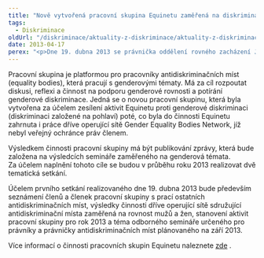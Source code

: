 ```yaml
---
title: "Nově vytvořená pracovní skupina Equinetu zaměřená na diskriminaci z důvodu pohlaví"
tags:
  - Diskriminace
oldUrl: "/diskriminace/aktuality-z-diskriminace/aktuality-z-diskriminace-2013/nove-vytvorena-pracovni-skupina-equinetu-zamerena-na-diskriminaci-z-duvodu-pohlavi/"
date: 2013-04-17
perex: "<p>Dne 19. dubna 2013 se právnička oddělení rovného zacházení Jana Kvasnicová zúčastní prvního setkání pracovní skupiny evropské sítě EQUINET zaměřené na otázky související s genderovou rovností (rovností mužů a žen) v Paříži. </p>"
---
```


<!-- imported from the old website -->

<p class="align-blok">Pracovní skupina je platformou pro pracovníky antidiskriminačních míst (equality bodies), která pracují s genderovými tématy. Má za cíl rozpoutat diskusi, reflexi a činnost na podporu genderové rovnosti a potírání genderové diskriminace. Jedná se o novou pracovní skupinu, která byla vytvořena za účelem zesílení aktivit Equinetu proti genderové diskriminaci (diskriminaci založené na pohlaví) poté, co byla do činnosti Equinetu zahrnuta i práce dříve operující sítě Gender Equality Bodies Network, jíž nebyl veřejný ochránce práv členem.</p><p class="align-blok">Výsledkem činnosti pracovní skupiny má být publikování zprávy, která bude založena na výsledcích semináře zaměřeného na genderová témata. Za účelem naplnění tohoto cíle se budou v průběhu roku 2013 realizovat dvě tematická setkání. </p><p class="align-blok">Účelem prvního setkání realizovaného dne 19. dubna 2013 bude především seznámení členů a členek pracovní skupiny s prací ostatních antidiskriminačních míst, výsledky činnosti dříve operující sítě sdružující antidiskriminační místa zaměřená na rovnost mužů a žen, stanovení aktivit pracovní skupiny pro rok 2013 a téma odborného semináře určeného pro právníky a právničky antidiskriminačních míst plánovaného na září 2013.</p><p>Více informací o činnosti pracovních skupin Equinetu naleznete <a title="Otevření do nového okna" href="http://www.equineteurope.org/-Thematic-Working-Groups" target="_blank">zde</a> <img alt="" src="https://www.ochrance.cz/typo3/ext/od_linkdesc/icons/external.gif" class="od_linkdesc_icon_external" />. </p>

